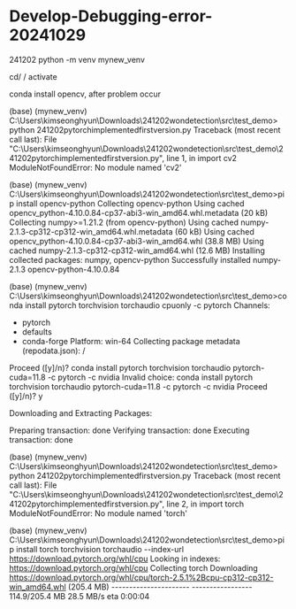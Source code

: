 # Develop-Debugging-error-20241029



241202
python -m venv mynew_venv

cd/ / activate




conda install opencv,
after
problem occur

(base) (mynew_venv) C:\Users\kimseonghyun\Downloads\241202wondetection\src\test_demo> python 241202pytorchimplementedfirstversion.py
Traceback (most recent call last):
  File "C:\Users\kimseonghyun\Downloads\241202wondetection\src\test_demo\241202pytorchimplementedfirstversion.py", line 1, in <module>
    import cv2
ModuleNotFoundError: No module named 'cv2'

(base) (mynew_venv) C:\Users\kimseonghyun\Downloads\241202wondetection\src\test_demo>pip install opencv-python
Collecting opencv-python
  Using cached opencv_python-4.10.0.84-cp37-abi3-win_amd64.whl.metadata (20 kB)
Collecting numpy>=1.21.2 (from opencv-python)
  Using cached numpy-2.1.3-cp312-cp312-win_amd64.whl.metadata (60 kB)
Using cached opencv_python-4.10.0.84-cp37-abi3-win_amd64.whl (38.8 MB)
Using cached numpy-2.1.3-cp312-cp312-win_amd64.whl (12.6 MB)
Installing collected packages: numpy, opencv-python
Successfully installed numpy-2.1.3 opencv-python-4.10.0.84


(base) (mynew_venv) C:\Users\kimseonghyun\Downloads\241202wondetection\src\test_demo>conda install pytorch torchvision torchaudio cpuonly -c pytorch
Channels:
 - pytorch
 - defaults
 - conda-forge
Platform: win-64
Collecting package metadata (repodata.json): /



Proceed ([y]/n)? conda install pytorch torchvision torchaudio pytorch-cuda=11.8 -c pytorch -c nvidia
Invalid choice: conda install pytorch torchvision torchaudio pytorch-cuda=11.8 -c pytorch -c nvidia
Proceed ([y]/n)? y


Downloading and Extracting Packages:

Preparing transaction: done
Verifying transaction: done
Executing transaction: done

(base) (mynew_venv) C:\Users\kimseonghyun\Downloads\241202wondetection\src\test_demo> python 241202pytorchimplementedfirstversion.py
Traceback (most recent call last):
  File "C:\Users\kimseonghyun\Downloads\241202wondetection\src\test_demo\241202pytorchimplementedfirstversion.py", line 2, in <module>
    import torch
ModuleNotFoundError: No module named 'torch'

(base) (mynew_venv) C:\Users\kimseonghyun\Downloads\241202wondetection\src\test_demo>pip install torch torchvision torchaudio --index-url https://download.pytorch.org/whl/cpu
Looking in indexes: https://download.pytorch.org/whl/cpu
Collecting torch
  Downloading https://download.pytorch.org/whl/cpu/torch-2.5.1%2Bcpu-cp312-cp312-win_amd64.whl (205.4 MB)
     ---------------------- ----------------- 114.9/205.4 MB 28.5 MB/s eta 0:00:04
